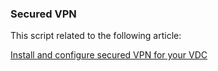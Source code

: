 ### Secured VPN

This script related to the following article:

[Install and configure secured VPN for your VDC](https://kb.bluvalt.com/virtual-network/openvpn-howto/)
